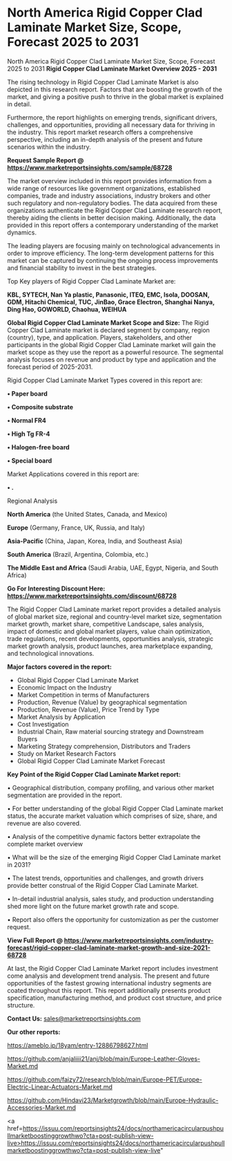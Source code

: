 # North America Rigid Copper Clad Laminate Market Size, Scope, Forecast 2025 to 2031
North America Rigid Copper Clad Laminate Market Size, Scope, Forecast 2025 to 2031
<Strong> Rigid Copper Clad Laminate Market Overview 2025 - 2031</strong>

The rising technology in Rigid Copper Clad Laminate Market is also depicted in this research report. Factors that are boosting the growth of the market, and giving a positive push to thrive in the global market is explained in detail.

Furthermore, the report highlights on emerging trends, significant drivers, challenges, and opportunities, providing all necessary data for thriving in the industry. This report market research offers a comprehensive perspective, including an in-depth analysis of the present and future scenarios within the industry.

<strong>Request Sample Report @ <a href=https://www.marketreportsinsights.com/sample/68728>https://www.marketreportsinsights.com/sample/68728</a></strong>

The market overview included in this report provides information from a wide range of resources like government organizations, established companies, trade and industry associations, industry brokers and other such regulatory and non-regulatory bodies. The data acquired from these organizations authenticate the Rigid Copper Clad Laminate research report, thereby aiding the clients in better decision making. Additionally, the data provided in this report offers a contemporary understanding of the market dynamics.

The leading players are focusing mainly on technological advancements in order to improve efficiency. The long-term development patterns for this market can be captured by continuing the ongoing process improvements and financial stability to invest in the best strategies.

Top Key players of Rigid Copper Clad Laminate Market are:

<strong>KBL, SYTECH, Nan Ya plastic, Panasonic, ITEQ, EMC, Isola, DOOSAN, GDM, Hitachi Chemical, TUC, JinBao, Grace Electron, Shanghai Nanya, Ding Hao, GOWORLD, Chaohua, WEIHUA</strong>

<strong><b>Global Rigid Copper Clad Laminate Market Scope and Size:</b></strong>
The Rigid Copper Clad Laminate market is declared segment by company, region (country), type, and application. Players, stakeholders, and other participants in the global Rigid Copper Clad Laminate market will gain the market scope as they use the report as a powerful resource. The segmental analysis focuses on revenue and product by type and application and the forecast period of 2025-2031.

Rigid Copper Clad Laminate Market Types covered in this report are:

<strong>• Paper board

• Composite substrate

• Normal FR4

• High Tg FR-4

• Halogen-free board

• Special board</strong>

Market Applications covered in this report are:

<strong>• .</strong> 

Regional Analysis

<strong>North America</strong> (the United States, Canada, and Mexico)

<strong>Europe</strong> (Germany, France, UK, Russia, and Italy)

<strong>Asia-Pacific</strong> (China, Japan, Korea, India, and Southeast Asia)

<strong>South America</strong> (Brazil, Argentina, Colombia, etc.)

<strong>The Middle East and Africa</strong> (Saudi Arabia, UAE, Egypt, Nigeria, and South Africa)

<strong>Go For Interesting Discount Here: <a href=https://www.marketreportsinsights.com/discount/68728>https://www.marketreportsinsights.com/discount/68728</a></strong>

The Rigid Copper Clad Laminate market report provides a detailed analysis of global market size, regional and country-level market size, segmentation market growth, market share, competitive Landscape, sales analysis, impact of domestic and global market players, value chain optimization, trade regulations, recent developments, opportunities analysis, strategic market growth analysis, product launches, area marketplace expanding, and technological innovations.

<strong><b>Major factors covered in the report:</b></strong>
<ul>
  <li>Global Rigid Copper Clad Laminate Market </li>
  <li>Economic Impact on the Industry</li>
  <li>Market Competition in terms of Manufacturers</li>
  <li>Production, Revenue (Value) by geographical segmentation</li>
  <li>Production, Revenue (Value), Price Trend by Type</li>
  <li>Market Analysis by Application</li>
  <li>Cost Investigation</li>
  <li>Industrial Chain, Raw material sourcing strategy and Downstream Buyers</li>
  <li>Marketing Strategy comprehension, Distributors and Traders</li>
  <li>Study on Market Research Factors</li>
  <li>Global Rigid Copper Clad Laminate Market Forecast</li>
</ul>

<strong><b>Key Point of the Rigid Copper Clad Laminate Market report:</b></strong>

• Geographical distribution, company profiling, and various other market segmentation are provided in the report.

• For better understanding of the global Rigid Copper Clad Laminate market status, the accurate market valuation which comprises of size, share, and revenue are also covered.

• Analysis of the competitive dynamic factors better extrapolate the complete market overview

• What will be the size of the emerging Rigid Copper Clad Laminate market in 2031?

• The latest trends, opportunities and challenges, and growth drivers provide better construal of the Rigid Copper Clad Laminate Market.

• In-detail industrial analysis, sales study, and production understanding shed more light on the future market growth rate and scope.

• Report also offers the opportunity for customization as per the customer request.

<strong><b>View Full Report @ <a href=https://www.marketreportsinsights.com/industry-forecast/rigid-copper-clad-laminate-market-growth-and-size-2021-68728>https://www.marketreportsinsights.com/industry-forecast/rigid-copper-clad-laminate-market-growth-and-size-2021-68728</a></b></strong>


At last, the Rigid Copper Clad Laminate Market report includes investment come analysis and development trend analysis. The present and future opportunities of the fastest growing international industry segments are coated throughout this report. This report additionally presents product specification, manufacturing method, and product cost structure, and price structure.

<strong>Contact Us:</strong>
sales@marketreportsinsights.com

<strong>Our other reports:</strong>

<a href=https://ameblo.jp/18yam/entry-12886798627.html>https://ameblo.jp/18yam/entry-12886798627.html</a>

<a href=https://github.com/anjaliiii21/anj/blob/main/Europe-Leather-Gloves-Market.md>https://github.com/anjaliiii21/anj/blob/main/Europe-Leather-Gloves-Market.md</a>

<a href=https://github.com/faizy72/research/blob/main/Europe-PET/Europe-Electric-Linear-Actuators-Market.md>https://github.com/faizy72/research/blob/main/Europe-PET/Europe-Electric-Linear-Actuators-Market.md</a>

<a href=https://github.com/Hindavi23/Marketgrowth/blob/main/Europe-Hydraulic-Accessories-Market.md>https://github.com/Hindavi23/Marketgrowth/blob/main/Europe-Hydraulic-Accessories-Market.md</a>

<a href=https://issuu.com/reportsinsights24/docs/northamericacircularpushpullmarketboostinggrowthwo?cta=post-publish-view-live>https://issuu.com/reportsinsights24/docs/northamericacircularpushpullmarketboostinggrowthwo?cta=post-publish-view-live</a>"
